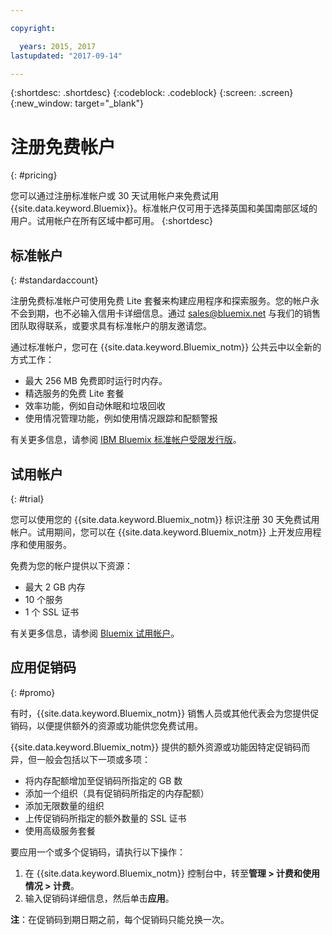 ```yaml
---

copyright:

  years: 2015, 2017
lastupdated: "2017-09-14"

---
```


{:shortdesc: .shortdesc}
{:codeblock: .codeblock}
{:screen: .screen}
{:new_window: target="_blank"}

# 注册免费帐户
{: #pricing}

您可以通过注册标准帐户或 30 天试用帐户来免费试用 {{site.data.keyword.Bluemix}}。标准帐户仅可用于选择英国和美国南部区域的用户。试用帐户在所有区域中都可用。
{:shortdesc}

## 标准帐户
{: #standardaccount}

注册免费标准帐户可使用免费 Lite 套餐来构建应用程序和探索服务。您的帐户永不会到期，也不必输入信用卡详细信息。通过 sales@bluemix.net 与我们的销售团队取得联系，或要求具有标准帐户的朋友邀请您。 

通过标准帐户，您可在 {{site.data.keyword.Bluemix_notm}} 公共云中以全新的方式工作：
  * 最大 256 MB 免费即时运行时内存。
  * 精选服务的免费 Lite 套餐
  * 效率功能，例如自动休眠和垃圾回收
  * 使用情况管理功能，例如使用情况跟踪和配额警报

有关更多信息，请参阅 [IBM Bluemix 标准帐户受限发行版](/docs/pricing/standard_account.html#betaintro)。

## 试用帐户
{: #trial}

您可以使用您的 {{site.data.keyword.Bluemix_notm}} 标识注册 30 天免费试用帐户。试用期间，您可以在 {{site.data.keyword.Bluemix_notm}} 上开发应用程序和使用服务。

免费为您的帐户提供以下资源：
  * 最大 2 GB 内存
  * 10 个服务
  * 1 个 SSL 证书

有关更多信息，请参阅 [Bluemix 试用帐户](/docs/pricing/index.html#bmtrial)。

## 应用促销码
{: #promo}

有时，{{site.data.keyword.Bluemix_notm}} 销售人员或其他代表会为您提供促销码，以便提供额外的资源或功能供您免费试用。 

{{site.data.keyword.Bluemix_notm}} 提供的额外资源或功能因特定促销码而异，但一般会包括以下一项或多项：

  * 将内存配额增加至促销码所指定的 GB 数
  * 添加一个组织（具有促销码所指定的内存配额）
  * 添加无限数量的组织
  * 上传促销码所指定的额外数量的 SSL 证书
  * 使用高级服务套餐

要应用一个或多个促销码，请执行以下操作：
1. 在 {{site.data.keyword.Bluemix_notm}} 控制台中，转至**管理 > 计费和使用情况 > 计费**。 
2. 输入促销码详细信息，然后单击**应用**。

**注**：在促销码到期日期之前，每个促销码只能兑换一次。



